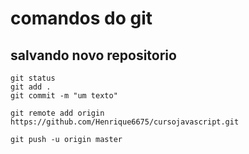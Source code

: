 # comandos do git

## salvando novo repositorio
```
git status
git add .
git commit -m "um texto"

git remote add origin https://github.com/Henrique6675/cursojavascript.git

git push -u origin master
```